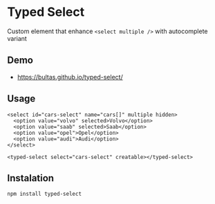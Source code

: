 # Typed Select

Custom element that enhance `<select multiple />` with autocomplete variant

## Demo
- https://bultas.github.io/typed-select/


## Usage

```
<select id="cars-select" name="cars[]" multiple hidden>
  <option value="volvo" selected>Volvo</option>
  <option value="saab" selected>Saab</option>
  <option value="opel">Opel</option>
  <option value="audi">Audi</option>
</select>

<typed-select select="cars-select" creatable></typed-select>
```

## Instalation

`npm install typed-select`